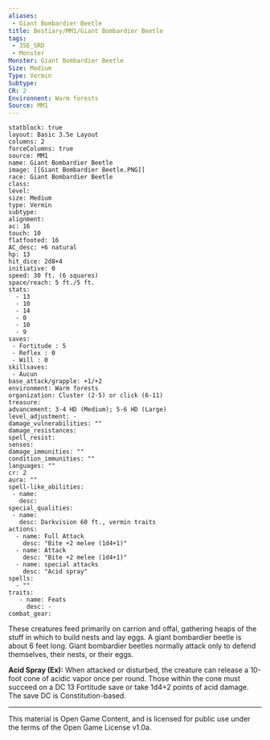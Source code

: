 ```yaml
---
aliases:
 - Giant Bombardier Beetle
title: Bestiary/MM1/Giant Bombardier Beetle
tags: 
 - 35E_SRD
 - Monster
Monster: Giant Bombardier Beetle
Size: Medium
Type: Vermin
Subtype: 
CR: 2
Environnent: Warm forests
Source: MM1
---
```


```statblock
statblock: true
layout: Basic 3.5e Layout
columns: 2
forceColumns: true
source: MM1 
name: Giant Bombardier Beetle
image: [[Giant Bombardier Beetle.PNG]]
race: Giant Bombardier Beetle
class: 
level: 
size: Medium
type: Vermin
subtype: 
alignment: 
ac: 16
touch: 10
flatfooted: 16
AC_desc: +6 natural
hp: 13
hit_dice: 2d8+4
initiative: 0
speed: 30 ft. (6 squares)
space/reach: 5 ft./5 ft.
stats:
  - 13
  - 10
  - 14
  - 0
  - 10
  - 9
saves:
 - Fortitude : 5
 - Reflex : 0
 - Will : 0
skillsaves:
 - Aucun
base_attack/grapple: +1/+2
environment: Warm forests
organization: Cluster (2-5) or click (6-11)
treasure: 
advancement: 3-4 HD (Medium); 5-6 HD (Large)
level_adjustment: -
damage_vulnerabilities: ""
damage_resistances: 
spell_resist: 
senses: 
damage_immunities: ""
condition_immunities: ""
languages: ""
cr: 2
aura: ""
spell-like_abilities:
 - name: 
   desc: 
special_qualities:
 - name:
   desc: Darkvision 60 ft., vermin traits
actions:
  - name: Full Attack
    desc: "Bite +2 melee (1d4+1)"
  - name: Attack
    desc: "Bite +2 melee (1d4+1)"
  - name: special attacks
    desc: "Acid spray"
spells:
  - ""
traits:
   - name: Feats
     desc: -
combat_gear:  
```


These creatures feed primarily on carrion and offal, gathering heaps of the stuff in which to build nests and lay eggs. A giant bombardier beetle is about 6 feet long. Giant bombardier beetles normally attack only to defend themselves, their nests, or their eggs.


**Acid Spray (Ex):** When attacked or disturbed, the creature can release a 10-foot cone of acidic vapor once per round. Those within the cone must succeed on a DC 13 Fortitude save or take 1d4+2 points of acid damage. The save DC is Constitution-based.

---

This material is Open Game Content, and is licensed for public use under the terms of the Open Game License v1.0a.

